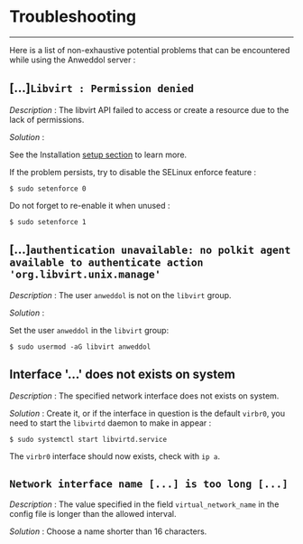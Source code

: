 # Troubleshooting

----

Here is a list of non-exhaustive potential problems that can be encountered while using the Anweddol server : 

## [...]`Libvirt : Permission denied`

*Description* : The libvirt API failed to access or create a resource due to the lack of permissions.

*Solution* : 

See the Installation [setup section](installation.md) to learn more.

If the problem persists, try to disable the SELinux enforce feature : 

```
$ sudo setenforce 0
```

Do not forget to re-enable it when unused : 

```
$ sudo setenforce 1
```

## [...]`authentication unavailable: no polkit agent available to authenticate action 'org.libvirt.unix.manage'`

*Description* : The user `anweddol` is not on the `libvirt` group.

*Solution* : 

Set the user `anweddol` in the `libvirt` group:

```
$ sudo usermod -aG libvirt anweddol
```

## Interface '...' does not exists on system

*Description* : The specified network interface does not exists on system.

*Solution* : Create it, or if the interface in question is the default `virbr0`, you need to start the `libvirtd` daemon to make in appear : 

```
$ sudo systemctl start libvirtd.service
```

The `virbr0` interface should now exists, check with `ip a`.

## `Network interface name [...] is too long [...]`

*Description* : The value specified in the field `virtual_network_name` in the config file is longer than the allowed interval.

*Solution* : Choose a name shorter than 16 characters.
